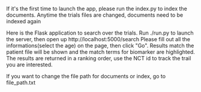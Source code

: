 If it's the first time to launch the app, please run the index.py to index the documents.
Anytime the trials files are changed, documents need to be indexed again

Here is the Flask application to search over the trials.
Run ./run.py to launch the server, then open up http://localhost:5000/search
Please fill out all the informations(select the age) on the page, then click "Go".
Results match the patient file will be shown and the match terms for biomarker are highlighted.
The results are returned in a ranking order, use the NCT id to track the trail you are interested.

If you want to change the file path for documents or index, go to file_path.txt


